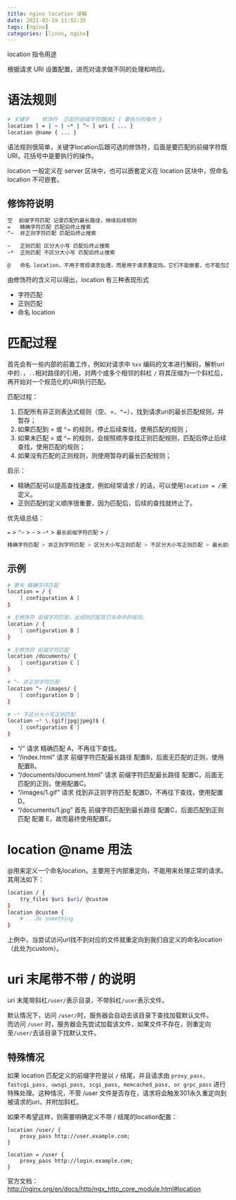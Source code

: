 ```yaml
---
title: nginx location 详解
date: 2021-02-19 11:52:35
tags: [nginx]
categories: [linux, nginx]
---
```


location 指令用途

根据请求 URI 设置配置，进而对请求做不同的处理和响应。


# 语法规则
```bash
# 关键字    修饰符  匹配的前缀字符既URI { 要执行的操作 }
location [ = | ~ | ~* | ^~ ] uri { ... }
location @name { ... }
```

语法规则很简单，关键字location后跟可选的修饰符，后面是要匹配的前缀字符既URI，花括号中是要执行的操作。

location 一般定义在 server 区块中，也可以嵌套定义在 location 区块中，但命名 location 不可嵌套。


<!--more-->

## 修饰符说明
```bash
空  前缀字符匹配 记录匹配的最长路径，继续后续规则
=   精确字符匹配 匹配后终止搜索
^~  非正则字符匹配 匹配后终止搜索

~   正则匹配 区分大小写 匹配后终止搜索
~*  正则匹配 不区分大小写 匹配后终止搜索

@   命名 location，不用于常规请求处理，而是用于请求重定向。它们不能嵌套，也不能包含嵌套位置。
```

由修饰符的含义可以得出，location 有三种表现形式
- 字符匹配
- 正则匹配
- 命名 location


# 匹配过程

首先会有一些内部的前置工作，例如对请求中 `%xx` 编码的文本进行解码，解析uri中的`.`，`..`相对路径的引用，对两个或多个相邻的斜杠 `/` 将其压缩为一个斜杠后，再开始对一个规范化的URI执行匹配。


匹配过程：  
1. 匹配所有非正则表达式规则（空、=、^~），找到请求uri的最长匹配规则，并暂存；
2. 如果匹配到 = 或 ^~ 的规则，停止后续查找，使用匹配的规则；
3. 如果未匹配 = 或 ^~ 的规则，会按照顺序查找正则匹配规则，匹配后停止后续查找，使用匹配的规则；
4. 如果没有匹配的正则规则，则使用暂存的最长匹配规则；


启示：
- 精确匹配可以提高查找速度，例如经常请求 / 的话，可以使用`location = /`来定义。
- 正则匹配的定义顺序很重要，因为匹配后，后续的查找就终止了。


优先级总结：

`=` > `^~` > `~` > `~*` > `最长前缀字符匹配` > `/`


```bash
精确字符匹配 > 非正则字符匹配 > 区分大小写正则匹配 > 不区分大小写正则匹配 > 最长前缀字符匹配 > 默认前缀字符匹配
```


## 示例
```bash
# 等号 精确字符匹配
location = / {
    [ configuration A ]
}

# 无修饰符 前缀字符匹配，此规则匹配其它未命中的规则。
location / {
    [ configuration B ]
}

# 无修饰符 前缀字符匹配
location /documents/ {
    [ configuration C ]
}

# ^~ 非正则字符匹配
location ^~ /images/ {
    [ configuration D ]
}

# ~* 不区分大小写正则匹配
location ~* \.(gif|jpg|jpeg)$ {
    [ configuration E ]
}
```

- “/” 请求 精确匹配 A，不再往下查找。
- “/index.html” 请求 前缀字符匹配最长路径 配置B，后面无匹配的正则，使用配置B。
- “/documents/document.html” 请求 前缀字符匹配最长路径 配置C，后面无匹配的正则，使用配置C。
- “/images/1.gif” 请求 找到非正则字符匹配 配置D，不再往下查找，使用配置D。
- “/documents/1.jpg” 首先 前缀字符匹配到最长路径 配置C，后面匹配到正则匹配 配置 E，故而最终使用配置E。



# location @name 用法

@用来定义一个命名location。主要用于内部重定向，不能用来处理正常的请求。其用法如下：

```bash
location / {
    try_files $uri $uri/ @custom
}
location @custom {
    # ...do something
}
```
上例中，当尝试访问url找不到对应的文件就重定向到我们自定义的命名location（此处为custom）。



# uri 末尾带不带 / 的说明

uri 末尾带斜杠`/user/`表示目录，不带斜杠`/user`表示文件。

默认情况下，访问 `/user/`时，服务器会自动去该目录下查找加载默认文件。  
而访问 `/user` 时，服务器会先尝试加载该文件，如果文件不存在，则重定向至`/user/`去该目录下找默认文件。


## 特殊情况
如果 location 匹配定义的前缀字符是以 `/` 结尾，并且请求由 `proxy_pass, fastcgi_pass, uwsgi_pass, scgi_pass, memcached_pass, or grpc_pass` 进行特殊处理。这种情况，不管 /user 文件是否存在，请求将会触发301永久重定向到被请求的uri，并附加斜杠。

如果不希望这样，则需要明确定义不带 / 结尾的location配置：
```
location /user/ {
    proxy_pass http://user.example.com;
}

location = /user {
    proxy_pass http://login.example.com;
}
```



官方文档：http://nginx.org/en/docs/http/ngx_http_core_module.html#location
